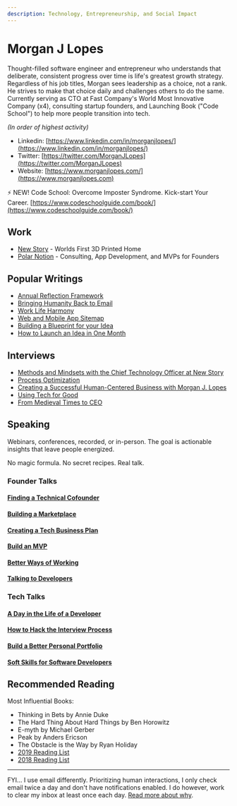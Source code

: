 ```yaml
---
description: Technology, Entrepreneurship, and Social Impact
---
```


# Morgan J Lopes

Thought-filled software engineer and entrepreneur who understands that deliberate, consistent progress over time is life's greatest growth strategy. Regardless of his job titles, Morgan sees leadership as a choice, not a rank. He strives to make that choice daily and challenges others to do the same. Currently serving as CTO at Fast Company's World Most Innovative Company (x4), consulting startup founders, and Launching Book ("Code School") to help more people transition into tech.

_(In order of highest activity)_

* Linkedin: [https://www.linkedin.com/in/morganjlopes/](https://www.linkedin.com/in/morganjlopes/)
* Twitter: [https://twitter.com/MorganJLopes](https://twitter.com/MorganJLopes)
* Website: [https://www.morganjlopes.com/](https://www.morganjlopes.com)

⚡ NEW! Code School: Overcome Imposter Syndrome. Kick-start Your Career. [https://www.codeschoolguide.com/book/](https://www.codeschoolguide.com/book/)

## Work

* [New Story](https://newstorycharity.org) - Worlds First 3D Printed Home
* [Polar Notion](https://www.polarnotion.com) - Consulting, App Development, and MVPs for Founders



## Popular Writings

* [Annual Reflection Framework](./)
* [Bringing Humanity Back to Email](https://www.morganjlopes.com/bringing-humanity-back-to-email/)
* [Work Life Harmony](https://www.morganjlopes.com/work-life-harmony/)
* [Web and Mobile App Sitemap](https://medium.com/tenrocket/web-and-mobile-app-sitemap-643b60b0343e)
* [Building a Blueprint for your Idea](https://medium.com/polar-notion/building-a-blueprint-for-your-idea-5acad1bfb6b7)
* [How to Launch an Idea in One Month](https://medium.com/polar-notion/how-to-launch-an-idea-in-1-month-398c54d116b9)

## Interviews

* [Methods and Mindsets with the Chief Technology Officer at New Story](https://podcast.nonprofitmegaphone.com/622294/8188617-morgan-lopes-at-new-story)
* [Process Optimization](https://shrimptankpodcast.com/ep-152-morgan-lopes-process-optimization/)
* [Creating a Successful Human-Centered Business with Morgan J. Lopes](https://www.iheart.com/podcast/269-the-second-mile-47831491/episode/1-3-creating-a-successful-human-centered-business-49175425/)
* [Using Tech for Good](https://www.audible.com/pd/Using-Tech-for-Good-Podcast/B098PXTJHW)
* [From Medieval Times to CEO](https://www.audacy.com/podcasts/2-minute-talk-tips-23509/ep-129-medieval-times-to-ceo-with-morgan-lopes-96455297)

## Speaking

Webinars, conferences, recorded, or in-person. The goal is actionable insights that leave people energized.

No magic formula. No secret recipes. Real talk.

### Founder Talks

#### [Finding a Technical Cofounder](speaking/founder-talks.md#finding-a-technical-cofounder)

#### [Building a Marketplace](speaking/founder-talks.md#building-a-marketplace)

#### [Creating a Tech Business Plan](speaking/founder-talks.md#creating-a-tech-business-plan)

#### [Build an MVP](speaking/founder-talks.md#build-an-mvp)

#### [Better Ways of Working](speaking/founder-talks.md#better-ways-of-working)

#### [Talking to Developers](speaking/founder-talks.md#talking-to-developers)

### Tech Talks

#### [A Day in the Life of a Developer](speaking/tech-talks.md#a-day-in-the-life-of-a-developer)

#### [How to Hack the Interview Process](speaking/tech-talks.md#how-to-hack-the-interview-process)

#### [Build a Better Personal Portfolio](speaking/tech-talks.md#build-a-better-personal-portfolio)

#### [Soft Skills for Software Developers](speaking/tech-talks.md#soft-skills-for-software-developers)

## Recommended Reading

Most Influential Books:

* Thinking in Bets by Annie Duke
* The Hard Thing About Hard Things by Ben Horowitz
* E-myth by Michael Gerber
* Peak by Anders Ericson
* The Obstacle is the Way by Ryan Holiday
* [2019 Reading List](https://www.morganjlopes.com/2019-reading-list/)
* [2018 Reading List](https://www.morganjlopes.com/2018-annual-report/#books)

***

FYI... I use email differently. Prioritizing human interactions, I only check email twice a day and don't have notifications enabled. I do however, work to clear my inbox at least once each day. [Read more about why](https://www.morganjlopes.com/bringing-humanity-back-to-email/).
